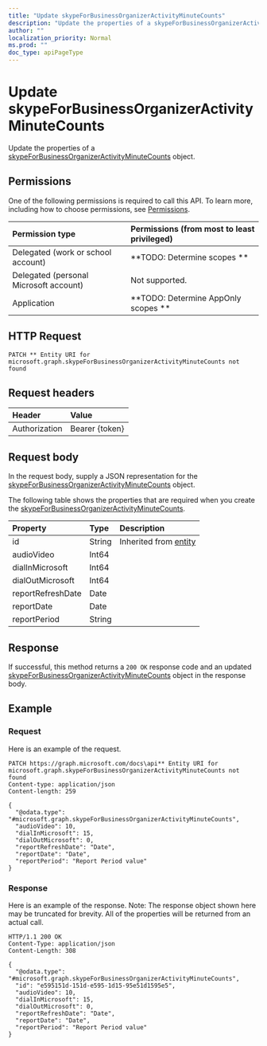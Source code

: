 ```yaml
---
title: "Update skypeForBusinessOrganizerActivityMinuteCounts"
description: "Update the properties of a skypeForBusinessOrganizerActivityMinuteCounts object."
author: ""
localization_priority: Normal
ms.prod: ""
doc_type: apiPageType
---
```


# Update skypeForBusinessOrganizerActivityMinuteCounts

Update the properties of a [skypeForBusinessOrganizerActivityMinuteCounts](../resources/skypeforbusinessorganizeractivityminutecounts.md) object.

## Permissions
One of the following permissions is required to call this API. To learn more, including how to choose permissions, see [Permissions](/concepts/permissions-reference.md).

|Permission type|Permissions (from most to least privileged)|
|:---|:---|
|Delegated (work or school account)|**TODO: Determine scopes **|
|Delegated (personal Microsoft account)|Not supported.|
|Application|**TODO: Determine AppOnly scopes **|

## HTTP Request
<!-- {
  "blockType": "ignored"
}
-->
``` http
PATCH ** Entity URI for microsoft.graph.skypeForBusinessOrganizerActivityMinuteCounts not found
```

## Request headers
|Header|Value|
|:---|:---|
|Authorization|Bearer {token}|

## Request body
In the request body, supply a JSON representation for the [skypeForBusinessOrganizerActivityMinuteCounts](../resources/skypeForBusinessOrganizerActivityMinuteCounts.md) object.

The following table shows the properties that are required when you create the [skypeForBusinessOrganizerActivityMinuteCounts](../resources/skypeforbusinessorganizeractivityminutecounts.md).

|Property|Type|Description|
|:---|:---|:---|
|id|String| Inherited from [entity](../resources/entity.md)|
|audioVideo|Int64||
|dialInMicrosoft|Int64||
|dialOutMicrosoft|Int64||
|reportRefreshDate|Date||
|reportDate|Date||
|reportPeriod|String||



## Response
If successful, this method returns a `200 OK` response code and an updated [skypeForBusinessOrganizerActivityMinuteCounts](../resources/skypeforbusinessorganizeractivityminutecounts.md) object in the response body.

## Example

### Request
Here is an example of the request.
<!-- {
  "blockType": "request",
  "name": "update_skypeforbusinessorganizeractivityminutecounts"
}
-->
``` http
PATCH https://graph.microsoft.com/docs\api** Entity URI for microsoft.graph.skypeForBusinessOrganizerActivityMinuteCounts not found
Content-type: application/json
Content-length: 259

{
  "@odata.type": "#microsoft.graph.skypeForBusinessOrganizerActivityMinuteCounts",
  "audioVideo": 10,
  "dialInMicrosoft": 15,
  "dialOutMicrosoft": 0,
  "reportRefreshDate": "Date",
  "reportDate": "Date",
  "reportPeriod": "Report Period value"
}
```

### Response
Here is an example of the response. Note: The response object shown here may be truncated for brevity. All of the properties will be returned from an actual call.
<!-- {
  "blockType": "response",
  "truncated": true
}
-->
``` http
HTTP/1.1 200 OK
Content-Type: application/json
Content-Length: 308

{
  "@odata.type": "#microsoft.graph.skypeForBusinessOrganizerActivityMinuteCounts",
  "id": "e595151d-151d-e595-1d15-95e51d1595e5",
  "audioVideo": 10,
  "dialInMicrosoft": 15,
  "dialOutMicrosoft": 0,
  "reportRefreshDate": "Date",
  "reportDate": "Date",
  "reportPeriod": "Report Period value"
}
```


